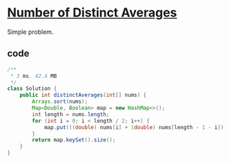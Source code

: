 # [Number of Distinct Averages](https://leetcode.com/problems/total-cost-to-hire-k-workers/)

Simple problem.

## code

```java
/**
 * 3 ms, 42.4 MB
 */
class Solution {
    public int distinctAverages(int[] nums) {
        Arrays.sort(nums);
        Map<Double, Boolean> map = new HashMap<>();
        int length = nums.length;
        for (int i = 0; i < length / 2; i++) {
            map.put(((double) nums[i] + (double) nums[length - 1 - i]) / 2.0, true);
        }
        return map.keySet().size();
    }
}
```
